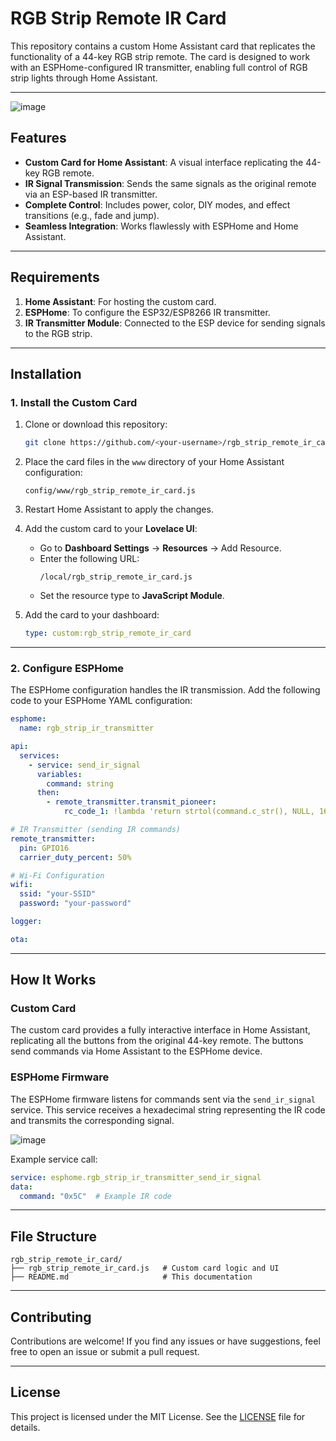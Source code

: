 
# RGB Strip Remote IR Card

This repository contains a custom Home Assistant card that replicates the functionality of a 44-key RGB strip remote. The card is designed to work with an ESPHome-configured IR transmitter, enabling full control of RGB strip lights through Home Assistant.

---
![image](https://github.com/user-attachments/assets/4bcb695a-1d11-498b-8c8d-7452361c1cbf)

## Features

- **Custom Card for Home Assistant**: A visual interface replicating the 44-key RGB remote.
- **IR Signal Transmission**: Sends the same signals as the original remote via an ESP-based IR transmitter.
- **Complete Control**: Includes power, color, DIY modes, and effect transitions (e.g., fade and jump).
- **Seamless Integration**: Works flawlessly with ESPHome and Home Assistant.

---

## Requirements

1. **Home Assistant**: For hosting the custom card.
2. **ESPHome**: To configure the ESP32/ESP8266 IR transmitter.
3. **IR Transmitter Module**: Connected to the ESP device for sending signals to the RGB strip.

---

## Installation

### 1. Install the Custom Card

1. Clone or download this repository:
   ```bash
   git clone https://github.com/<your-username>/rgb_strip_remote_ir_card.git
   ```
2. Place the card files in the `www` directory of your Home Assistant configuration:
   ```
   config/www/rgb_strip_remote_ir_card.js
   ```
3. Restart Home Assistant to apply the changes.

4. Add the custom card to your **Lovelace UI**:
   - Go to **Dashboard Settings** → **Resources** → Add Resource.
   - Enter the following URL:
     ```
     /local/rgb_strip_remote_ir_card.js
     ```
   - Set the resource type to **JavaScript Module**.

5. Add the card to your dashboard:
   ```yaml
   type: custom:rgb_strip_remote_ir_card
   ```

---

### 2. Configure ESPHome

The ESPHome configuration handles the IR transmission. Add the following code to your ESPHome YAML configuration:

```yaml
esphome:
  name: rgb_strip_ir_transmitter

api:
  services:
    - service: send_ir_signal
      variables:
        command: string
      then:
        - remote_transmitter.transmit_pioneer:
            rc_code_1: !lambda 'return strtol(command.c_str(), NULL, 16);'

# IR Transmitter (sending IR commands)
remote_transmitter:
  pin: GPIO16
  carrier_duty_percent: 50%

# Wi-Fi Configuration
wifi:
  ssid: "your-SSID"
  password: "your-password"

logger:

ota:
```

---

## How It Works

### Custom Card
The custom card provides a fully interactive interface in Home Assistant, replicating all the buttons from the original 44-key remote. The buttons send commands via Home Assistant to the ESPHome device.

### ESPHome Firmware
The ESPHome firmware listens for commands sent via the `send_ir_signal` service. This service receives a hexadecimal string representing the IR code and transmits the corresponding signal.

![image](https://github.com/user-attachments/assets/aacee14e-85ae-4ca9-94cf-c929ca5ff559)

Example service call:
```yaml
service: esphome.rgb_strip_ir_transmitter_send_ir_signal
data:
  command: "0x5C"  # Example IR code
```

---

## File Structure

```
rgb_strip_remote_ir_card/
├── rgb_strip_remote_ir_card.js   # Custom card logic and UI
├── README.md                     # This documentation
```

---

## Contributing

Contributions are welcome! If you find any issues or have suggestions, feel free to open an issue or submit a pull request.

---

## License

This project is licensed under the MIT License. See the [LICENSE](LICENSE) file for details.
